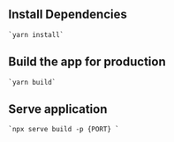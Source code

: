 ## Install Dependencies
    `yarn install`

## Build the app for production
    `yarn build`

## Serve application
    `npx serve build -p {PORT} `
